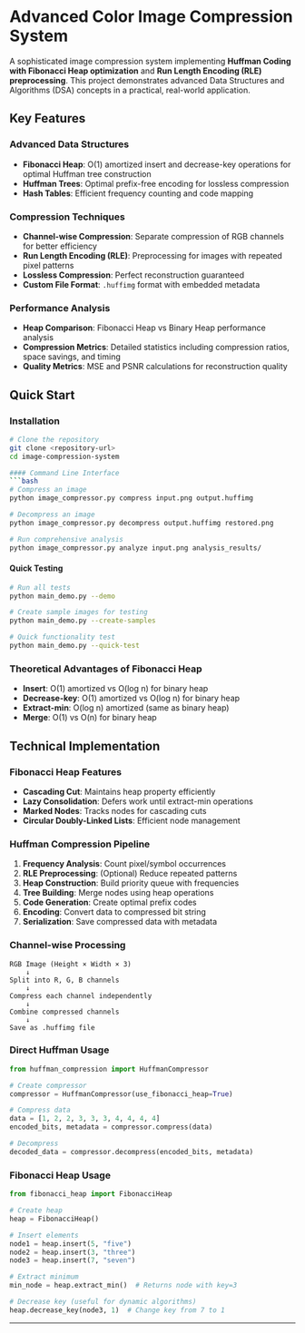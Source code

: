 # Advanced Color Image Compression System

A sophisticated image compression system implementing **Huffman Coding with Fibonacci Heap optimization** and **Run Length Encoding (RLE) preprocessing**. This project demonstrates advanced Data Structures and Algorithms (DSA) concepts in a practical, real-world application.

## Key Features

### Advanced Data Structures
- **Fibonacci Heap**: O(1) amortized insert and decrease-key operations for optimal Huffman tree construction
- **Huffman Trees**: Optimal prefix-free encoding for lossless compression
- **Hash Tables**: Efficient frequency counting and code mapping

### Compression Techniques
- **Channel-wise Compression**: Separate compression of RGB channels for better efficiency
- **Run Length Encoding (RLE)**: Preprocessing for images with repeated pixel patterns
- **Lossless Compression**: Perfect reconstruction guaranteed
- **Custom File Format**: `.huffimg` format with embedded metadata

### Performance Analysis
- **Heap Comparison**: Fibonacci Heap vs Binary Heap performance analysis
- **Compression Metrics**: Detailed statistics including compression ratios, space savings, and timing
- **Quality Metrics**: MSE and PSNR calculations for reconstruction quality


## Quick Start

### Installation
```bash
# Clone the repository
git clone <repository-url>
cd image-compression-system

#### Command Line Interface
```bash
# Compress an image
python image_compressor.py compress input.png output.huffimg

# Decompress an image
python image_compressor.py decompress output.huffimg restored.png

# Run comprehensive analysis
python image_compressor.py analyze input.png analysis_results/
```

#### Quick Testing
```bash
# Run all tests
python main_demo.py --demo

# Create sample images for testing
python main_demo.py --create-samples

# Quick functionality test
python main_demo.py --quick-test
```


### Theoretical Advantages of Fibonacci Heap

- **Insert**: O(1) amortized vs O(log n) for binary heap
- **Decrease-key**: O(1) amortized vs O(log n) for binary heap
- **Extract-min**: O(log n) amortized (same as binary heap)
- **Merge**: O(1) vs O(n) for binary heap

## Technical Implementation

### Fibonacci Heap Features
- **Cascading Cut**: Maintains heap property efficiently
- **Lazy Consolidation**: Defers work until extract-min operations
- **Marked Nodes**: Tracks nodes for cascading cuts
- **Circular Doubly-Linked Lists**: Efficient node management

### Huffman Compression Pipeline
1. **Frequency Analysis**: Count pixel/symbol occurrences
2. **RLE Preprocessing**: (Optional) Reduce repeated patterns
3. **Heap Construction**: Build priority queue with frequencies
4. **Tree Building**: Merge nodes using heap operations
5. **Code Generation**: Create optimal prefix codes
6. **Encoding**: Convert data to compressed bit string
7. **Serialization**: Save compressed data with metadata

### Channel-wise Processing
```
RGB Image (Height × Width × 3)
    ↓
Split into R, G, B channels
    ↓
Compress each channel independently
    ↓
Combine compressed channels
    ↓
Save as .huffimg file
```


### Direct Huffman Usage
```python
from huffman_compression import HuffmanCompressor

# Create compressor
compressor = HuffmanCompressor(use_fibonacci_heap=True)

# Compress data
data = [1, 2, 2, 3, 3, 3, 4, 4, 4, 4]
encoded_bits, metadata = compressor.compress(data)

# Decompress
decoded_data = compressor.decompress(encoded_bits, metadata)
```

### Fibonacci Heap Usage
```python
from fibonacci_heap import FibonacciHeap

# Create heap
heap = FibonacciHeap()

# Insert elements
node1 = heap.insert(5, "five")
node2 = heap.insert(3, "three")
node3 = heap.insert(7, "seven")

# Extract minimum
min_node = heap.extract_min()  # Returns node with key=3

# Decrease key (useful for dynamic algorithms)
heap.decrease_key(node3, 1)  # Change key from 7 to 1
```

---


